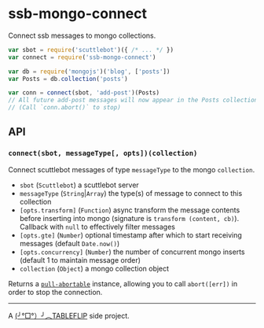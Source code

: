 # ssb-mongo-connect

Connect ssb messages to mongo collections.

```js
var sbot = require('scuttlebot')({ /* ... */ })
var connect = require('ssb-mongo-connect')

var db = require('mongojs')('blog', ['posts'])
var Posts = db.collection('posts')

var conn = connect(sbot, 'add-post')(Posts)
// All future add-post messages will now appear in the Posts collection
// (Call `conn.abort()` to stop)
```

## API

### `connect(sbot, messageType[, opts])(collection)`

Connect scuttlebot messages of type `messageType` to the mongo `collection`.

* `sbot` (`Scuttlebot`) a scuttlebot server
* `messageType` (`String`|`Array`) the type(s) of message to connect to this collection
* `[opts.transform]` (`Function`) async transform the message contents before inserting into mongo (signature is `transform (content, cb)`). Callback with `null` to effectively filter messages
* `[opts.gte]` (`Number`) optional timestamp after which to start receiving messages (default `Date.now()`)
* `[opts.concurrency]` (`Number`) the number of concurrent mongo inserts (default 1 to maintain message order)
* `collection` (`Object`) a mongo collection object

Returns a [`pull-abortable`](https://pull-stream.github.io/#pull-abortable) instance, allowing you to call `abort([err])` in order to stop the connection.

----

A [(╯°□°）╯︵TABLEFLIP](https://tableflip.io) side project.
